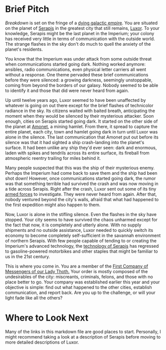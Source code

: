 # Brief Pitch

_*Breakdown*_ is set on the fringe of a [dying galactic empire](./imperium/main.md). You are
situated on the planet of [Serapis](./serapis/main.md) in the greatest city that still remains,
[Luxor](./serapis/luxor/main.md). To your knowledge, Serapis might be the last planet in the
Imperium; your colony has received very little in terms of communication with the outside world. The
strange flashes in the sky don't do much to quell the anxiety of the planet's residents.

You know that the Imperium was under attack from some outside threat when communications started
going dark. Nothing worked anymore: ansibles, radio communications, even physical letter carriers
all went without a response. One theme pervaded these brief communications before they were
silenced: a growing darkness, seemingly unstoppable, coming from beyond the borders of our galaxy.
Nobody seemed to be able to identify it and those that did were never heard from again.

Up until twelve years ago, Luxor seemed to have been unaffected by whatever is going on out there
except for the brief flashes of technicolor radiance in the sky. Its citizens waited with baited
breath, anticipating the moment when they would be silenced by their mysterious attacker. Soon
enough, cities on Serapis started going dark. It started on the other side of the planet at
[Amonet](./serapis/amonet.md), a mining hamlet. From there, it spread to capture the entire planet,
each city, town and hamlet going dark in turn until Luxor was alone in the silence. The last
communication that Amonet put out before its silence was that it had sighted a ship crash-landing
into the planet's surface. It had been unlike any ship they'd ever seen: dark and enormous, laden
with spikes and tendrils across its entire surface, its fireball from atmospheric reentry trailing
for miles behind it.

Many people suspected that this was the ship of their mysterious enemy. Perhaps the Imperium had
come back to save them and the ship had been shot down! However, once communications started going
dark, the rumor was that something terrible had survived the crash and was now moving in a tide
across Serapis. Right after the crash, Luxor sent out some of its tiny [armed
forces](./serapis/luxor/military.md) to investigate. They were never heard from again. After that,
nobody ventured beyond the city's walls, afraid that what had happened to the first expedition might
also happen to them.

Now, Luxor is alone in the stifling silence. Even the flashes in the sky have stopped. Your city
seems to have survived the chaos unharmed except for the fact that now, it is completely and utterly
alone. With no supply shipments and no outside assistance, Luxor needed to quickly switch its
economy to become completely self-sufficient in the savannah environment of northern Serapis. With
few people capable of tending to or creating the Imperium's advanced technology, the [technology of
Serapis](./technology/main.md) has regressed to gasoline-powered motorbikes and other staples that
might be familiar to us in the 21st century.

This is where you come in. You are a member of the [First Company of Messengers of our Lady
Thoth.](./messengers/first_company.md) Your order is mostly composed of the undesirables of the
city: miscreants, criminals, felons, and those with no place better to go. Your company was
established earlier this year and your objective is simple: find out what happened to the other
cities, establish communication, and report back. Are you up to the challenge, or will your light
fade like all the others?

# Where to Look Next

Many of the links in this markdown file are good places to start. Personally, I might recommend
taking a look at a description of Serapis before moving to more detailed descriptions of Luxor.

